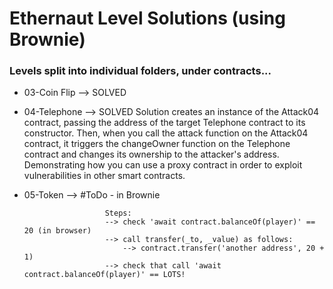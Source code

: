 # Ethernaut Level Solutions (using Brownie)

### Levels split into individual folders, under contracts...


- 03-Coin Flip
        -->     SOLVED

- 04-Telephone
        -->     SOLVED
                        Solution creates an instance of the Attack04 contract, passing the address of the target Telephone contract to its constructor. Then, when you call the attack function on the Attack04 contract, it triggers the changeOwner function on the Telephone contract and changes its ownership to the attacker's address. Demonstrating how you can use a proxy contract in order to exploit vulnerabilities in other smart contracts.

- 05-Token
        -->     #ToDo - in Brownie
                
                        Steps:
                        --> check 'await contract.balanceOf(player)' == 20 (in browser)
                        --> call transfer(_to, _value) as follows:
                            --> contract.transfer('another address', 20 + 1)
                        --> check that call 'await contract.balanceOf(player)' == LOTS!



